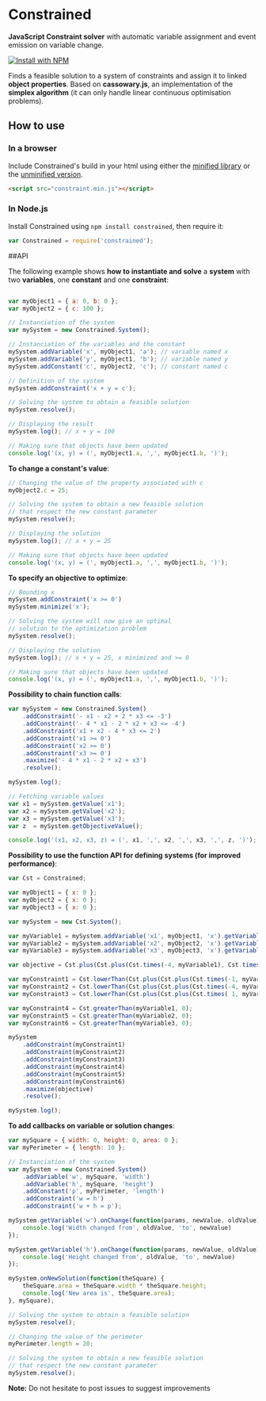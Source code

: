 # Constrained
**JavaScript Constraint solver** with automatic variable assignment and event emission on variable change.

[![Install with NPM](https://nodei.co/npm/constrained.png?downloads=true&stars=true)](https://nodei.co/npm/constrained/)

Finds a feasible solution to a system of constraints and assign it to linked **object properties**.
Based on **cassowary.js**, an implementation of the **simplex algorithm** (it can only handle linear continuous optimisation problems).

## How to use

### In a browser
Include Constrained's build in your html using either the [minified library](https://raw.githubusercontent.com/Wizcorp/constraint/master/build/constraint.min.js) or the [unminified version](https://raw.githubusercontent.com/Wizcorp/constraint/master/build/constraint.js).

```html
<script src="constraint.min.js"></script>
```

### In Node.js
Install Constrained using ```npm install constrained```, then require it:
```javascript
var Constrained = require('constrained');
```

##API

The following example shows **how to instantiate and solve** a **system** with two **variables**, one **constant** and one **constraint**:
``` javascript

var myObject1 = { a: 0, b: 0 };
var myObject2 = { c: 100 };

// Instanciation of the system
var mySystem = new Constrained.System();

// Instanciation of the variables and the constant
mySystem.addVariable('x', myObject1, 'a'); // variable named x
mySystem.addVariable('y', myObject1, 'b'); // variable named y
mySystem.addConstant('c', myObject2, 'c'); // constant named c

// Definition of the system
mySystem.addConstraint('x + y = c');

// Solving the system to obtain a feasible solution
mySystem.resolve();

// Displaying the result
mySystem.log(); // x + y = 100

// Making sure that objects have been updated
console.log('(x, y) = (', myObject1.a, ',', myObject1.b, ')');
```

**To change a constant's value**:
``` javascript
// Changing the value of the property associated with c
myObject2.c = 25;

// Solving the system to obtain a new feasible solution
// that respect the new constant parameter
mySystem.resolve();

// Displaying the solution
mySystem.log(); // x + y = 25

// Making sure that objects have been updated
console.log('(x, y) = (', myObject1.a, ',', myObject1.b, ')'); 
```

**To specify an objective to optimize**:
``` javascript
// Bounding x
mySystem.addConstraint('x >= 0')
mySystem.minimize('x');

// Solving the system will now give an optimal
// solution to the optimization problem
mySystem.resolve();

// Displaying the solution
mySystem.log(); // x + y = 25, x minimized and >= 0

// Making sure that objects have been updated
console.log('(x, y) = (', myObject1.a, ',', myObject1.b, ')');
```

**Possibility to chain function calls**:
``` javascript
var mySystem = new Constrained.System()
	.addConstraint('- x1 - x2 + 2 * x3 <= -3')
	.addConstraint('- 4 * x1 - 2 * x2 + x3 <= -4')
	.addConstraint('x1 + x2 - 4 * x3 <= 2')
	.addConstraint('x1 >= 0')
	.addConstraint('x2 >= 0')
	.addConstraint('x3 >= 0')
	.maximize('- 4 * x1 - 2 * x2 + x3')
	.resolve();

mySystem.log();

// Fetching variable values
var x1 = mySystem.getValue('x1');
var x2 = mySystem.getValue('x2');
var x3 = mySystem.getValue('x3');
var z  = mySystem.getObjectiveValue();

console.log('(x1, x2, x3, z) = (', x1, ',', x2, ',', x3, ',', z, ')');
```

**Possibility to use the function API for defining systems (for improved performance)**:
``` javascript
var Cst = Constrained;

var myObject1 = { x: 0 };
var myObject2 = { x: 0 };
var myObject3 = { x: 0 };

var mySystem = new Cst.System();

var myVariable1 = mySystem.addVariable('x1', myObject1, 'x').getVariable('x1');
var myVariable2 = mySystem.addVariable('x2', myObject2, 'x').getVariable('x2');
var myVariable3 = mySystem.addVariable('x3', myObject3, 'x').getVariable('x3');

var objective = Cst.plus(Cst.plus(Cst.times(-4, myVariable1), Cst.times(-2, myVariable2)), Cst.times(1, myVariable3));

var myConstraint1 = Cst.lowerThan(Cst.plus(Cst.plus(Cst.times(-1, myVariable1), Cst.times(-1, myVariable2)), Cst.times( 2, myVariable3)), -3);
var myConstraint2 = Cst.lowerThan(Cst.plus(Cst.plus(Cst.times(-4, myVariable1), Cst.times(-2, myVariable2)), Cst.times( 1, myVariable3)), -4);
var myConstraint3 = Cst.lowerThan(Cst.plus(Cst.plus(Cst.times( 1, myVariable1), Cst.times( 1, myVariable2)), Cst.times(-4, myVariable3)),  2);

var myConstraint4 = Cst.greaterThan(myVariable1, 0);
var myConstraint5 = Cst.greaterThan(myVariable2, 0);
var myConstraint6 = Cst.greaterThan(myVariable3, 0);

mySystem
	.addConstraint(myConstraint1)
	.addConstraint(myConstraint2)
	.addConstraint(myConstraint3)
	.addConstraint(myConstraint4)
	.addConstraint(myConstraint5)
	.addConstraint(myConstraint6)
	.maximize(objective)
	.resolve();

mySystem.log();
```

**To add callbacks on variable or solution changes**:
``` javascript
var mySquare = { width: 0, height: 0, area: 0 };
var myPerimeter = { length: 10 };

// Instanciation of the system
var mySystem = new Constrained.System()
	.addVariable('w', mySquare, 'width')
	.addVariable('h', mySquare, 'height')
	.addConstant('p', myPerimeter, 'length')
	.addConstraint('w = h')
	.addConstraint('w + h = p');

mySystem.getVariable('w').onChange(function(params, newValue, oldValue) {
	console.log('Width changed from', oldValue, 'to', newValue)	
});

mySystem.getVariable('h').onChange(function(params, newValue, oldValue) {
	console.log('Height changed from', oldValue, 'to', newValue)	
});

mySystem.onNewSolution(function(theSquare) {
	theSquare.area = theSquare.width * theSquare.height;
	console.log('New area is', theSquare.area);
}, mySquare);

// Solving the system to obtain a feasible solution
mySystem.resolve();

// Changing the value of the perimeter
myPerimeter.length = 20;

// Solving the system to obtain a new feasible solution
// that respect the new constant parameter
mySystem.resolve();
```

**Note:** Do not hesitate to post issues to suggest improvements